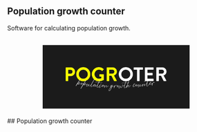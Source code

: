 ## Population growth counter
Software for calculating population growth.
<center>
  <br />
 <img src="assets/img/logo.jpg" alt="logo" width="340"/> <br />
 <br />
 </center>
 <section id="About">
## Population growth counter
